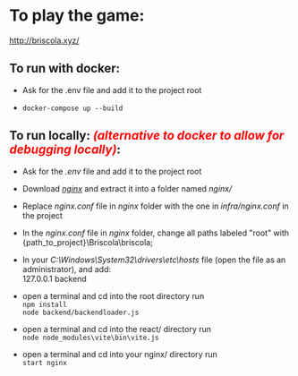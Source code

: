 # To play the game:
http://briscola.xyz/
</br>
## To run with docker:

- Ask for the .env file and add it to the project root

- ```docker-compose up --build```

## To run locally: *<font color="red">(alternative to docker to allow for debugging locally)</font>*:

- Ask for the *.env* file and add it to the project root

- Download *[nginx](http://nginx.org/en/download.html)* and extract it into a folder named *nginx/*

- Replace *nginx.conf* file in *nginx* folder with the one in *infra/nginx.conf* in the project

- In the *nginx.conf* file in *nginx* folder, change all paths labeled "root" with {path_to_project}\Briscola\briscola;

- In your *C:\Windows\System32\drivers\etc\hosts* file (open the file as an administrator), and add: 
</br>127.0.0.1 backend


- open a terminal and cd into the root directory run </br>
```npm install``` </br>
```node backend/backendloader.js```

- open a terminal and cd into the react/ directory run </br>
```node node_modules\vite\bin\vite.js```

- open a terminal and cd into your nginx/ directory run</br>
```start nginx```
